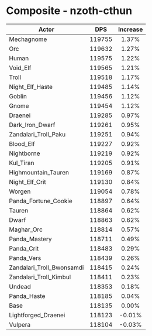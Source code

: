 # Composite - nzoth-cthun
| Actor | DPS | Increase |
|---|:---:|:---:|
|Mechagnome|119755|1.37%|
|Orc|119632|1.27%|
|Human|119575|1.22%|
|Void_Elf|119565|1.21%|
|Troll|119518|1.17%|
|Night_Elf_Haste|119485|1.14%|
|Goblin|119456|1.12%|
|Gnome|119454|1.12%|
|Draenei|119285|0.97%|
|Dark_Iron_Dwarf|119261|0.95%|
|Zandalari_Troll_Paku|119251|0.94%|
|Blood_Elf|119227|0.92%|
|Nightborne|119219|0.92%|
|Kul_Tiran|119205|0.91%|
|Highmountain_Tauren|119169|0.87%|
|Night_Elf_Crit|119130|0.84%|
|Worgen|119054|0.78%|
|Panda_Fortune_Cookie|118897|0.64%|
|Tauren|118864|0.62%|
|Dwarf|118863|0.62%|
|Maghar_Orc|118814|0.57%|
|Panda_Mastery|118711|0.49%|
|Panda_Crit|118483|0.29%|
|Panda_Vers|118439|0.26%|
|Zandalari_Troll_Bwonsamdi|118415|0.24%|
|Zandalari_Troll_Kimbul|118411|0.23%|
|Undead|118353|0.18%|
|Panda_Haste|118185|0.04%|
|Base|118135|0.00%|
|Lightforged_Draenei|118123|-0.01%|
|Vulpera|118104|-0.03%|
